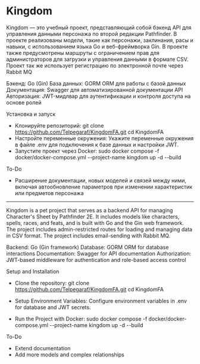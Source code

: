 # Kingdom

Kingdom — это учебный проект, представляющий собой бэкенд API для управления данными персонажа по второй редакции Pathfinder.
В проекте реализованы модели, такие как персонажи, заклинания, расы и навыки, с использованием языка Go и веб-фреймворка Gin.
В проекте также предусмотрены маршруты с ограничением прав для администраторов для загрузки и управления данными в формате CSV.
Проект так же использует регистрацию по электронной почте через Rabbit MQ

Бэкенд: Go (Gin)
База данных: GORM ORM для работы с базой данных
Документация: Swagger для автоматизированной документации API
Авторизация: JWT-мидлвар для аутентификации и контроля доступа на основе ролей

Установка и запуск

- Клонируйте репозиторий:
  git clone https://github.com/Telpegaraf/KingdomFA.git
  cd KingdomFA
- Настройте переменные окружения: Укажите переменные окружения в файле .env для подключения к базе данных и настройки JWT.
- Запустите проект через Docker: sudo docker compose -f docker/docker-compose.yml --project-name kingdom up -d --build

To-Do

- Расширение документации, новых моделей и связей между ними, включая автообновление параметров
    при изменении характеристик или предметов персонажа
_______________________________________________________________________________________________________________

Kingdom is a pet project that serves as a backend API for managing Character's Sheet by Pathfinder 2E.
It includes models like characters, spells, races, and feats, and is built with Go and the Gin web framework.
The project includes admin-restricted routes for loading and managing data in CSV format.
The project includes email-sending with Rabbit MQ.

Backend: Go (Gin framework)
Database: GORM ORM for database interactions
Documentation: Swagger for API documentation
Authorization: JWT-based middleware for authentication and role-based access control

Setup and Installation

- Clone the repository:
    git clone https://github.com/Telpegaraf/KingdomFA.git
    cd KingdomFA
- Setup Environment Variables: Configure environment variables in .env for database and JWT secrets.

- Run the Project with Docker: sudo docker compose -f docker/docker-compose.yml --project-name kingdom up -d --build

To-Do

- Extend documentation
- Add more models and complex relationships